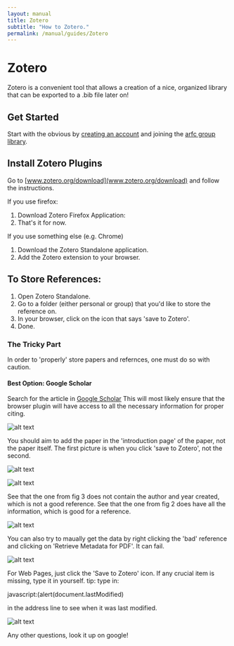 ```yaml
---
layout: manual
title: Zotero
subtitle: "How to Zotero."
permalink: /manual/guides/Zotero
---
```


# Zotero

Zotero is a convenient tool that allows a creation
of a nice, organized library that can be exported to
a .bib file later on!


## Get Started

Start with the obvious by 
[creating an account](https://www.zotero.org/user/register/) 
and joining the
[arfc group library](https://www.zotero.org/groups/arfc). 

## Install Zotero Plugins

Go to [www.zotero.org/download](www.zotero.org/download) and follow the instructions. 

If you use firefox:

1. Download Zotero Firefox Application:
2. That's it for now.


If you use something else (e.g. Chrome)

1. Download the Zotero Standalone application. 
2. Add the Zotero extension to your browser.

## To Store References:

1. Open Zotero Standalone.
2. Go to a folder (either personal or group) that you'd like to store the reference on.
3. In your browser, click on the icon that says 'save to Zotero'.
4. Done.

### The Tricky Part

In order to 'properly' store papers and refernces, one must do so with caution.

#### Best Option: Google Scholar

Search for the article in [Google Scholar](scholar.google.com)
This will most likely ensure that the browser plugin will have access to all
the necessary information for proper citing.

![alt text]({{site.url}}/manual/guides/images/zot-gs.png)

You should aim to add the paper in the 'introduction page' of the paper, not the paper itself.
The first picture is when you click 'save to Zotero', not the second.

![alt text](https://github.com/arfc/arfc.github.io/tree/source/manual/guides/images/Zotero/2.png "2")

![alt text](https://github.com/arfc/arfc.github.io/tree/source/manual/guides/images/Zotero/3.png "3")

See that the one from fig 3 does not contain the author and year created, which is not a good reference.
See that the one from fig 2 does have all the information, which is good for a reference. 

![alt text](https://github.com/arfc/arfc.github.io/tree/source/manual/guides/images/Zotero/4.png "4")

You can also try to maually get the data by right clicking the 'bad' reference and clicking on 
'Retrieve Metadata for PDF'.
It can fail.

![alt text](https://github.com/arfc/arfc.github.io/tree/source/manual/guides/images/Zotero/5.png "5")

For Web Pages, just click the 'Save to Zotero' icon.
If any crucial item is missing, type it in yourself.
tip: type in:

javascript:(alert(document.lastModified)

 in the address line to see when it was last modified.

![alt text](https://github.com/arfc/arfc.github.io/tree/source/manual/guides/images/Zotero/6.png "6")

Any other questions, look it up on google!


